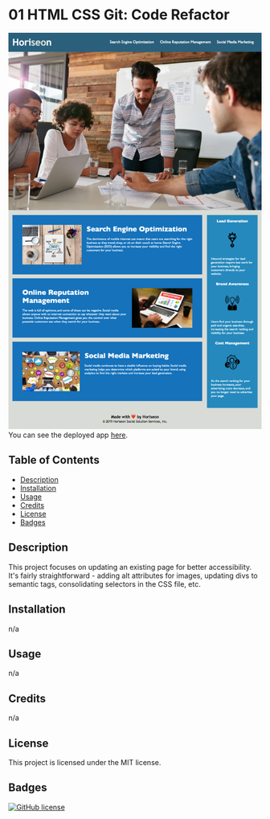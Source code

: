 # 01 HTML CSS Git: Code Refactor

![Code Refactor App](./assets/images/app.png)
You can see the deployed app [here](https://maphaiyarath.github.io/bootcamp-html-css-git-code-refactor/).

## Table of Contents
* [Description](#description)
* [Installation](#installation)
* [Usage](#usage)
* [Credits](#credits)
* [License](#license)
* [Badges](#badges)

## Description
This project focuses on updating an existing page for better accessibility. It's fairly straightforward - adding alt attributes for images, updating divs to semantic tags, consolidating selectors in the CSS file, etc.

## Installation
n/a

## Usage
n/a

## Credits
n/a

## License
This project is licensed under the MIT license.

## Badges
[![GitHub license](https://img.shields.io/badge/license-MIT-blue.svg)](https://github.com/maphaiyarath/bootcamp-html-css-git-code-refactor)